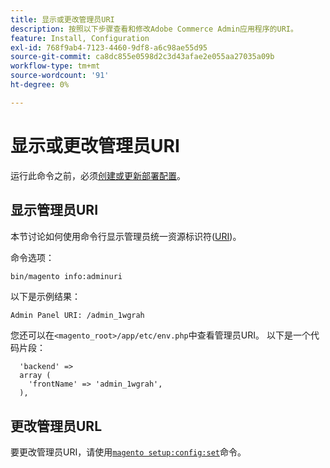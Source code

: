 ```yaml
---
title: 显示或更改管理员URI
description: 按照以下步骤查看和修改Adobe Commerce Admin应用程序的URI。
feature: Install, Configuration
exl-id: 768f9ab4-7123-4460-9df8-a6c98ae55d95
source-git-commit: ca8dc855e0598d2c3d43afae2e055aa27035a09b
workflow-type: tm+mt
source-wordcount: '91'
ht-degree: 0%

---
```


# 显示或更改管理员URI

运行此命令之前，必须[创建或更新部署配置](deployment.md)。

## 显示管理员URI

本节讨论如何使用命令行显示管理员统一资源标识符([URI](https://www.w3.org/Protocols/rfc2616/rfc2616-sec3.html#sec3.2))。

命令选项：

```bash
bin/magento info:adminuri
```

以下是示例结果：

```
Admin Panel URI: /admin_1wgrah
```

您还可以在`<magento_root>/app/etc/env.php`中查看管理员URI。 以下是一个代码片段：

```php?start_inline=1
  'backend' =>
  array (
    'frontName' => 'admin_1wgrah',
  ),
```

## 更改管理员URL

要更改管理员URI，请使用[`magento setup:config:set`](deployment.md)命令。
